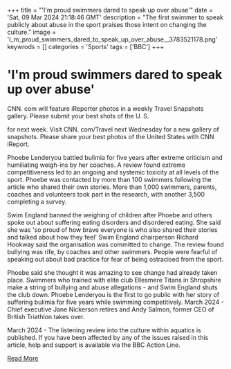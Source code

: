 +++
title = "'I'm proud swimmers dared to speak up over abuse'"
date = 'Sat, 09 Mar 2024 21:18:46 GMT'
description = "The first swimmer to speak publicly about abuse in the sport praises those intent on changing the culture."
image = 'I_m_proud_swimmers_dared_to_speak_up_over_abuse__3783521178.png'
keywrods =  []
categories = 'Sports'
tags = ['BBC']
+++

# 'I'm proud swimmers dared to speak up over abuse'

CNN.
com will feature iReporter photos in a weekly Travel Snapshots gallery.
Please submit your best shots of the U.
S.

for next week.
Visit CNN.
com/Travel next Wednesday for a new gallery of snapshots.
Please share your best photos of the United States with CNN iReport.

Phoebe Lenderyou battled bulimia for five years after extreme criticism and humiliating weigh-ins by her coaches.
A review found extreme competitiveness led to an ongoing and systemic toxicity at all levels of the sport.
Phoebe was contacted by more than 100 swimmers following the article who shared their own stories.
More than 1,000 swimmers, parents, coaches and volunteers took part in the research, with another 3,500 completing a survey.

Swim England banned the weighing of children after Phoebe and others spoke out about suffering eating disorders and disordered eating.
She said she was 'so proud of how brave everyone is who also shared their stories and talked about how they feel' Swim England chairperson Richard Hookway said the organisation was committed to change.
The review found bullying was rife, by coaches and other swimmers.
People were fearful of speaking out about bad practice for fear of being ostracised from the sport.

Phoebe said she thought it was amazing to see change had already taken place.
Swimmers who trained with elite club Ellesmere Titans in Shropshire make a string of bullying and abuse allegations - and Swim England shuts the club down.
Phoebe Lenderyou is the first to go public with her story of suffering bulimia for five years while swimming competitively.
March 2024 - Chief executive Jane Nickerson retires and Andy Salmon, former CEO of British Triathlon takes over.

March 2024 - The listening review into the culture within aquatics is published.
If you have been affected by any of the issues raised in this article, help and support is available via the BBC Action Line.


[Read More](https://www.bbc.co.uk/news/uk-england-68510541)
